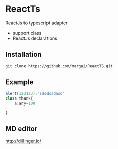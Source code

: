 ReactTs
======================

ReactJs to typescript adapter
   - support class
   - ReactJs declarations

Installation
--------------

```sh
git clone https://github.com/margai/ReactTS.git
```


Example
-----------------

```js
alert(123123);"sdsdsadasd"
class thank{
    a:any=100
    
}
```


MD editor 
---------------------
http://dillinger.io/
